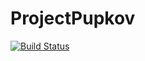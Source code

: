 # ProjectPupkov
[![Build Status](https://travis-ci.com/PupkovEgor/ProjectPupkov.svg?branch=master)](https://travis-ci.com/PupkovEgor/ProjectPupkov)
